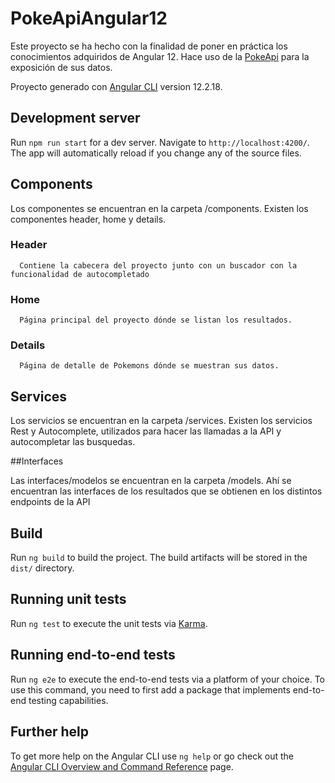 # PokeApiAngular12
Este proyecto se ha hecho con la finalidad de poner en práctica los conocimientos adquiridos de Angular 12.
Hace uso de la [PokeApi](https://pokeapi.co) para la exposición de sus datos.

Proyecto generado con [Angular CLI](https://github.com/angular/angular-cli) version 12.2.18.

## Development server

Run `npm run start` for a dev server. Navigate to `http://localhost:4200/`. The app will automatically reload if you change any of the source files.

## Components

Los componentes se encuentran en la carpeta /components.
Existen los componentes header, home y details.

### Header
      Contiene la cabecera del proyecto junto con un buscador con la funcionalidad de autocompletado
### Home
      Página principal del proyecto dónde se listan los resultados.
### Details
      Página de detalle de Pokemons dónde se muestran sus datos.

## Services

Los servicios se encuentran en la carpeta /services.
Existen los servicios Rest y Autocomplete, utilizados para hacer las llamadas a la API y autocompletar las busquedas.

##Interfaces

Las interfaces/modelos se encuentran en la carpeta /models.
Ahí se encuentran las interfaces de los resultados que se obtienen en los distintos endpoints de la API

## Build

Run `ng build` to build the project. The build artifacts will be stored in the `dist/` directory.

## Running unit tests

Run `ng test` to execute the unit tests via [Karma](https://karma-runner.github.io).

## Running end-to-end tests

Run `ng e2e` to execute the end-to-end tests via a platform of your choice. To use this command, you need to first add a package that implements end-to-end testing capabilities.

## Further help

To get more help on the Angular CLI use `ng help` or go check out the [Angular CLI Overview and Command Reference](https://angular.io/cli) page.
